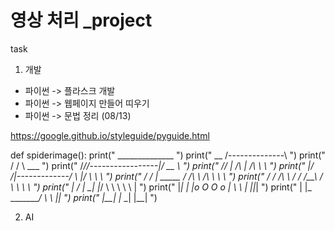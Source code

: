 # 영상 처리 _project
task
1. 개발
  * 파이썬 -> 플라스크 개발 
  * 파이썬 -> 웹페이지 만들어 띠우기
  * 파이썬 -> 문법 정리 (08/13)


  https://google.github.io/styleguide/pyguide.html
  
  def spiderimage():
    print("            ______________                   ")
    print("       __  /--------------\                  ")
    print("      /  \/                \  ___            ")
    print("     /_/\/-----------------|/ __ \           ")
    print("    // \|              /\  | /\ \ \          ")
    print("   |/ /\|-------------/  \ |/  \ \ \         ")
    print("   / /  |   _____    / /\ \ \/\ \ \ \        ")
    print("  / / /\ \ /       \/ /__\ \/  \ \ \ \       ")
    print(" | / |  \_|        |_/    \ \   \ \ \ |      ")
    print(" |_| |    |o O O o |       \ \   | ||_|      ")
    print("   | |_   \________/       _\ \  |_|         ")
    print("   |__|   |_     _|        |__|              ")
  
  
2. AI
